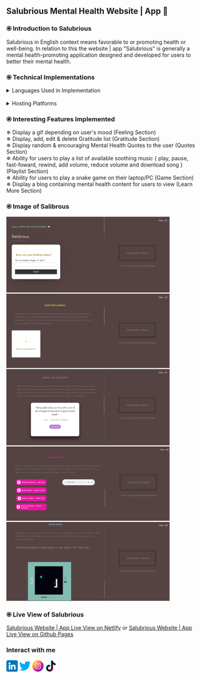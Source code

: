 ## Salubrious Mental Health Website | App 🤍

### ⦿ Introduction to Salubrious
Salubrious in English context means favorable to or promoting health or well-being. In relation to this the website | app "Salubrious" is generally a mental health-promoting application designed and developed for users to better their mental health. 


### ⦿ Technical Implementations
<details><summary>
Languages Used in Implementation
</summary> <br>
• Html 5 <br>
• Css 3 <br>
• Javascript
</details> <br>

<details><summary>
Hosting Platforms
</summary> <br>
• Github Pages <br>
• Netlify 
</details>

### ⦿ Interesting Features Implemented
✵ Display a gif depending on user's mood  (Feeling Section) <br>
✵ Display, add, edit & delete Gratitude list (Gratitude Section) <br>
✵ Display random & encouraging Mental Health Quotes to the user (Quotes Section) <br>
✵ Ability for users to play a list of available soothing music { play, pause, fast-foward, rewind, add volume, reduce volume and download song } (Playlist Section) <br>
✵ Ability for users to play a snake game on their laptop/PC (Game Section)
✵ Display a blog containing mental health content for users to view (Learn More Section)

### ⦿ Image of Salibrous <br>
<img src="readme-images\feelings-sec.png" width="430px">
<img src="readme-images\gratitude-sec.png" width="430px">
<img src="readme-images\quotes-sec.png" width="430px">
<img src="readme-images\playlist-sec.png" width="430px"> 
<img src="readme-images\game-sec.png" width="430px"> <br>

### ⦿ Live View of Salubrious <br>
[Salubrious Website | App Live View on Netlify]() or [Salubrious Website | App Live View on Github Pages]()

### Interact with me 

<a href="https://www.linkedin.com/in/mitchelle-wasike-62b99123b/"><img src="icons\linkedin.png" width= "30px"></a>
<a href="https://twitter.com/waasikee"><img src="icons\twitter.png" width= "30px"></a>
<a href="https://www.instagram.com/waasike/"><img src="icons\instagram.png" width= "30px"></a>
<a href="https://www.tiktok.com/@waasike"><img src="icons\tik-tok.png" width= "30px"></a>